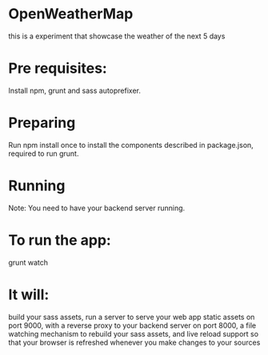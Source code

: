 # OpenWeatherMap
this is a experiment that showcase the weather of the next 5 days 

# Pre requisites:

Install npm, grunt and sass autoprefixer.

# Preparing

Run npm install once to install the components described in package.json, required to run grunt.

# Running

Note: You need to have your backend server running.

# To run the app:

grunt watch

# It will:

build your sass assets,
run a server to serve your web app static assets on port 9000, with a reverse proxy to your backend server on port 8000, a file watching mechanism to rebuild your sass assets, and live reload support so that your browser is refreshed whenever you make changes to your sources